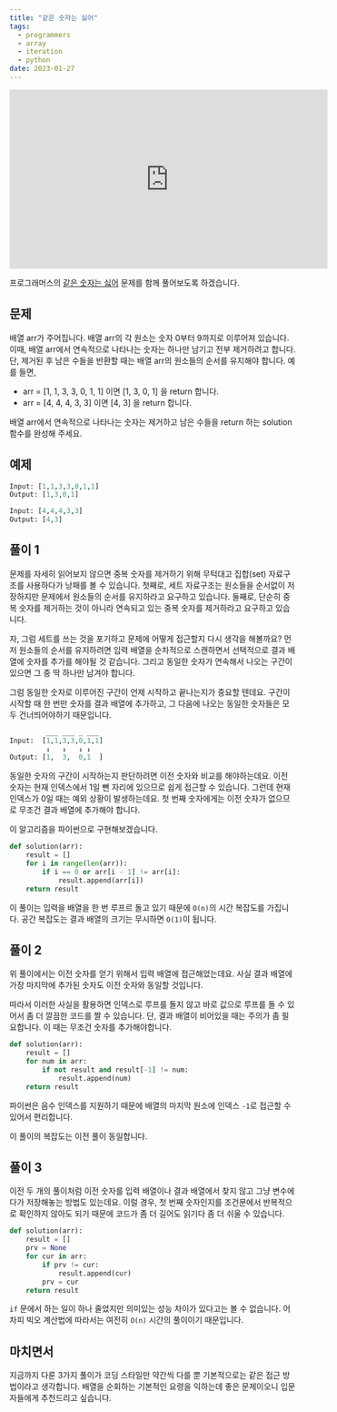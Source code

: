 ```yaml
---
title: "같은 숫자는 싫어"
tags:
  - programmers
  - array
  - iteration
  - python
date: 2023-01-27
---
```


<iframe width="560" height="315" src="https://www.youtube.com/embed/CbjtFNN_WfY?si=t4M7CPszSBPf-v9X" title="YouTube video player" frameborder="0" allow="accelerometer; autoplay; clipboard-write; encrypted-media; gyroscope; picture-in-picture; web-share" allowfullscreen></iframe>

프로그래머스의 [같은 숫자는 싫어](https://school.programmers.co.kr/learn/courses/30/lessons/12906) 문제를 함께 풀어보도록 하겠습니다.

## 문제

배열 arr가 주어집니다. 배열 arr의 각 원소는 숫자 0부터 9까지로 이루어져 있습니다. 이때, 배열 arr에서 연속적으로 나타나는 숫자는 하나만 남기고 전부 제거하려고 합니다. 단, 제거된 후 남은 수들을 반환할 때는 배열 arr의 원소들의 순서를 유지해야 합니다. 예를 들면,

- arr = [1, 1, 3, 3, 0, 1, 1] 이면 [1, 3, 0, 1] 을 return 합니다.
- arr = [4, 4, 4, 3, 3] 이면 [4, 3] 을 return 합니다.

배열 arr에서 연속적으로 나타나는 숫자는 제거하고 남은 수들을 return 하는 solution 함수를 완성해 주세요.

## 예제

```py
Input: [1,1,3,3,0,1,1]
Output: [1,3,0,1]
```

```py
Input: [4,4,4,3,3]
Output: [4,3]
```

## 풀이 1

문제를 자세히 읽어보지 않으면 중복 숫자를 제거하기 위해 무턱대고 집합(set) 자료구조를 사용하다가 낭패를 볼 수 있습니다.
첫째로, 세트 자료구조는 원소들을 순서없이 저장하지만 문제에서 원소들의 순서를 유지하라고 요구하고 있습니다.
둘째로, 단순히 중복 숫자를 제거하는 것이 아니라 연속되고 있는 중복 숫자를 제거하라고 요구하고 있습니다.

자, 그럼 세트를 쓰는 것을 포기하고 문제에 어떻게 접근할지 다시 생각을 해볼까요?
먼저 원소들의 순서를 유지하려면 입력 배열을 순차적으로 스캔하면서 선택적으로 결과 배열에 숫자를 추가를 해야될 것 같습니다.
그리고 동일한 숫자가 연속해서 나오는 구간이 있으면 그 중 딱 하나만 남겨야 합니다.

그럼 동일한 숫자로 이루어진 구간이 언제 시작하고 끝나는지가 중요할 텐데요.
구간이 시작할 때 한 번만 숫자를 결과 배열에 추가하고, 그 다음에 나오는 동일한 숫자들은 모두 건너띄어야하기 때문입니다.

```py
         ___ ___ _ ___
Input:  [1,1,3,3,0,1,1]
         ↓   ↓   ↓ ↓
Output: [1,  3,  0,1  ]
```

동일한 숫자의 구간이 시작하는지 판단하려면 이전 숫자와 비교를 해야하는데요.
이전 숫자는 현재 인덱스에서 1일 뺀 자리에 있으므로 쉽게 접근할 수 있습니다.
그런데 현재 인덱스가 0일 때는 예외 상황이 발생하는데요.
첫 번째 숫자에게는 이전 숫자가 없으므로 무조건 결과 배열에 추가해야 합니다.

이 알고리즘을 파이썬으로 구현해보겠습니다.

```py
def solution(arr):
    result = []
    for i in range(len(arr)):
        if i == 0 or arr[i - 1] != arr[i]:
            result.append(arr[i])
    return result
```

이 풀이는 입력을 배열을 한 번 루프르 돌고 있기 때문에 `O(n)`의 시간 복잡도를 가집니다.
공간 복잡도는 결과 배열의 크기는 무시하면 `O(1)`이 됩니다.

## 풀이 2

위 풀이에서는 이전 숫자를 얻기 위해서 입력 배열에 접근해었는데요.
사실 결과 배열에 가장 마지막에 추가된 숫자도 이전 숫자와 동일할 것입니다.

따라서 이러한 사실을 활용하면 인덱스로 루프를 돌지 않고 바로 값으로 루프를 돌 수 있어서 좀 더 깔끔한 코드를 짤 수 있습니다.
단, 결과 배열이 비어있을 때는 주의가 좀 필요합니다.
이 때는 무조건 숫자를 추가해야합니다.

```py
def solution(arr):
    result = []
    for num in arr:
        if not result and result[-1] != num:
            result.append(num)
    return result
```

파이썬은 음수 인덱스를 지원하기 때문에 배열의 마지막 원소에 인덱스 `-1`로 접근할 수 있어서 편리합니다.

이 풀이의 복잡도는 이전 풀이 동일합니다.

## 풀이 3

이전 두 개의 풀이처럼 이전 숫자를 입력 배열이나 결과 배열에서 찾지 않고 그냥 변수에다가 저장해놓는 방법도 있는데요.
이럴 경우, 첫 번째 숫자인지를 조건문에서 반복적으로 확인하지 않아도 되기 때문에 코드가 좀 더 길어도 읽기다 좀 더 쉬울 수 있습니다.

```py
def solution(arr):
    result = []
    prv = None
    for cur in arr:
        if prv != cur:
            result.append(cur)
        prv = cur
    return result
```

`if` 문에서 하는 일이 하나 줄었지만 의미있는 성능 차이가 있다고는 볼 수 없습니다.
어차피 빅오 계산법에 따라서는 여전히 `O(n)` 시간의 풀이이기 때문입니다.

## 마치면서

지금까지 다룬 3가지 풀이가 코딩 스타일만 약간씩 다를 뿐 기본적으로는 같은 접근 방법이라고 생각합니다.
배열을 순회하는 기본적인 요령을 익하는데 좋은 문제이오니 입문자들에게 추천드리고 싶습니다.
